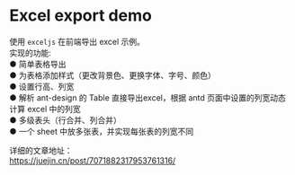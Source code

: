 # Excel export demo 
使用 `exceljs` 在前端导出 excel 示例。  
实现的功能:  
● 简单表格导出  
● 为表格添加样式（更改背景色、更换字体、字号、颜色）  
● 设置行高、列宽  
● 解析 ant-design 的 Table 直接导出excel，根据 antd 页面中设置的列宽动态计算 excel 中的列宽  
● 多级表头（行合并、列合并）  
● 一个 sheet 中放多张表，并实现每张表的列宽不同  

详细的文章地址：  
https://juejin.cn/post/7071882317953761316/
